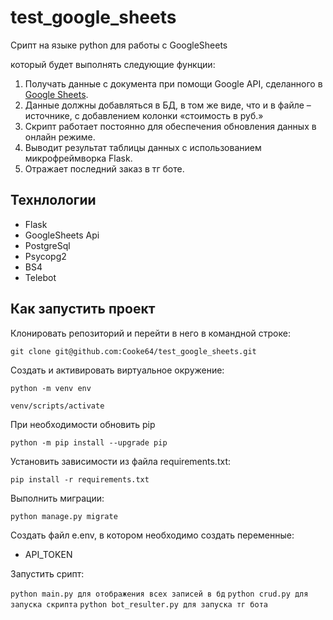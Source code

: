 # test_google_sheets
Срипт на языке python для работы с GoogleSheets

который будет выполнять следующие функции:
1. Получать данные с документа при помощи Google API, сделанного в [Google Sheets](https://docs.google.com/spreadsheets/d/1f-qZEX1k_3nj5cahOzntYAnvO4ignbyesVO7yuBdv_g/edit).
2. Данные должны добавляться в БД, в том же виде, что и в файле –источнике, с добавлением колонки «стоимость в руб.» 
3. Скрипт работает постоянно для обеспечения обновления данных в онлайн режиме.
4. Выводит результат таблицы данных с использованием микрофреймворка Flask.
5. Отражает последний заказ в тг боте.
## Технлологии

- Flask
- GoogleSheets Api
- PostgreSql
- Psycopg2
- BS4
- Telebot
## Как запустить проект

Клонировать репозиторий и перейти в него в командной строке:

```git clone git@github.com:Cooke64/test_google_sheets.git```

Cоздать и активировать виртуальное окружение:

```python -m venv env```

```venv/scripts/activate```

При необходимости обновить pip

```python -m pip install --upgrade pip```

Установить зависимости из файла requirements.txt:

```pip install -r requirements.txt```

Выполнить миграции:

```python manage.py migrate```

Создать файл e.env, в котором необходимо создать переменные:

- API_TOKEN

Запустить срипт:

```python main.py для отображения всех записей в бд```
```python crud.py для запуска скрипта```
```python bot_resulter.py для запуска тг бота```
